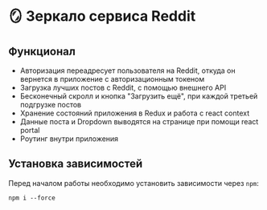 # 🪞 Зеркало сервиса Reddit

## Функционал

- Авторизация переадресует пользователя на Reddit, откуда он вернется в приложение с авторизационным токеном
- Загрузка лучших постов с Reddit, с помощью внешнего API
- Бесконечный скролл и кнопка "Загрузить ещё", при каждой третьей подгрузке постов
- Хранение состояний приложения в Redux и работа с react context
- Данные поста и Dropdown выводятся на странице при помощи react portal
- Роутинг внутри приложения

## Установка зависимостей


Перед началом работы необходимо установить зависимости через `npm`:

```
npm i --force
```

